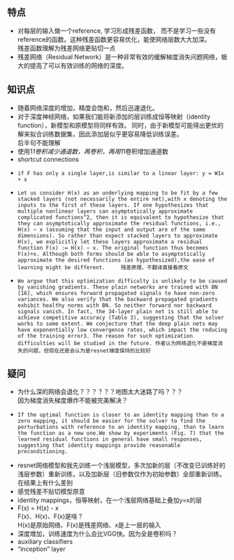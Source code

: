 ## 特点
- 对每层的输入做一个reference, 学习形成残差函数， 而不是学习一些没有reference的函数。这种残差函数更容易优化，能使网络层数大大加深。  
残差函数理解为残差网络更贴切一点
- 残差网络（Residual Network）是一种非常有效的缓解梯度消失问题网络，极大的提高了可以有效训练的网络的深度。

## 知识点
- 随着网络深度的增加，精度会饱和，然后迅速退化。
-  对于深度神经网络，如果我们能将新添加的层训练成恒等映射（identity function），新模型和原模型将同样有效。 同时，由于新模型可能得出更优的解来拟合训练数据集，因此添加层似乎更容易降低训练误差。  
后半句不能理解
- 使用1*1卷积减少通道数，再卷积，再用1*1卷积增加通道数
- shortcut connections
-     if F has only a single layer,is similar to a linear layer: y = W1x + x   
-     Let us consider H(x) as an underlying mapping to be fit by a few stacked layers (not necessarily the entire net),with x denoting the inputs to the first of these layers. If one hypothesizes that multiple nonlinear layers can asymptotically approximate complicated functions^2, then it is equivalent to hypothesize that they can asymptotically approximate the residual functions, i.e., H(x) − x (assuming that the input and output are of the same dimensions). So rather than expect stacked layers to approximate H(x), we explicitly let these layers approximate a residual function F(x) := H(x) − x. The original function thus becomes F(x)+x. Although both forms should be able to asymptotically approximate the desired functions (as hypothesized),the ease of learning might be different.     残差原理，不翻译直接看原文
-     We argue that this optimization difficulty is unlikely to be caused by vanishing gradients. These plain networks are trained with BN [16], which ensures forward propagated signals to have non-zero variances. We also verify that the backward propagated gradients exhibit healthy norms with BN. So neither forward nor backward signals vanish. In fact, the 34-layer plain net is still able to achieve competitive accuracy (Table 3), suggesting that the solver works to some extent. We conjecture that the deep plain nets may have exponentially low convergence rates, which impact the reducing of the training error3. The reason for such optimization difficulties will be studied in the future. 作者认为网络退化不是梯度消失的问题，但现在还是会认为是resnet梯度保持的比较好

## 疑问
- 为什么深的网络会退化？？？？？？地图太大迷路了吗？？？  
因为梯度消失梯度爆炸不能被完美解决？
-     If the optimal function is closer to an identity mapping than to a zero mapping, it should be easier for the solver to find the perturbations with reference to an identity mapping, than to learn the function as a new one.We show by experiments (Fig. 7) that the learned residual functions in general have small responses, suggesting that identity mappings provide reasonable preconditioning.
- resnet网络模型和我先训练一个浅层模型，多次加新的层（不改变已训练好的浅层参数）重新训练，以及加新层（旧参数仅作为初始参数）全部重新训练。在结果上有什么差别
- 感觉残差不贴切模型原意
- identity mappings，恒等映射，在一个浅层网络基础上叠加y=x的层
- F(x) = H(x) - x  
F(x)、H(x)、F(x)是啥？  
H(x)是原始网络、F(x)是残差网络、x是上一层的输入
- 深度增加，训练速度为什么会比VGG快。因为全是卷积吗？
- auxiliary classifiers
- “inception” layer
